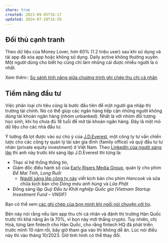 ```yaml
---
share: true
created: 2023-09-05T16:17
updated: 2024-07-28T16:59
---
```

## Đối thủ cạnh tranh
Theo dữ liệu của Money Lover, hơn 60% (1.2 triệu user) sau khi sử dụng và tải app đã xóa app hoặc không sử dụng. Daily active không thường xuyên. Một người dùng cho biết họ cũng chỉ làm những cái được nhiều người la ó nhất.

Xem thêm:: [So sánh tính năng giữa chương trình ghi chép thu chi cá nhân](../../../%F0%9F%93%9CT%C3%A0i%20nguy%C3%AAn/Quang%20c%E1%BA%A3nh%20th%E1%BB%8B%20tr%C6%B0%E1%BB%9Dng/Ch%C6%B0%C6%A1ng%20tr%C3%ACnh%20qu%E1%BA%A3n%20l%C3%BD%20ti%E1%BB%81n/4%20Lo%E1%BA%A1i%20ch%C6%B0%C6%A1ng%20tr%C3%ACnh/Ch%C6%B0%C6%A1ng%20tr%C3%ACnh%20ghi%20ch%C3%A9p%20thu%20chi%20c%C3%A1%20nh%C3%A2n.md)

## Tiềm năng đầu tư
Việc phân loại chi tiêu cũng là bước đầu tiên để một người gia nhập thị trường tài chính. Nó có thể giúp các ngân hàng tiếp cận những người không dùng tài khoản ngân hàng (nhóm unbanked). Nhất là với nhóm đối tượng học sinh, khi họ chưa đủ 18 tuổi để mở tài khoản ngân hàng. Đây là một mỏ dữ liệu cho các nhà đầu tư.

Ý tưởng đã lọt được vào sự chú ý của [J.D.Everest](https://www.jdeverest.com/), một công ty tư vấn chiến lược cho các công ty quản lý tài sản gia đình (family office) và quỹ đầu tư tư nhân (private equity investment) ở Việt Nam. Theo [LinkedIn của người sáng lập](https://www.linkedin.com/in/swimano/) thì anh này trước khi sáng lập J.D.Everest thì từng là:
- Thạc sĩ hệ thống thông tin,
- Giám đốc điều hành số của [Early Risers Media Group](https://tuoitre.vn/early-risers-ke-hoach-dua-phim-viet-ra-the-gioi-20220424113728409.htm "Early Risers và kế hoạch đưa phim Việt ra thế giới - Tuổi Trẻ Online"), quản lý cho phim *Để Mai Tính*, *Long Ruồi*
    - [Người sáng lập công ty này](https://tuoitre.vn/vy-vincent-ngo---nguoi-tram-lang-271245.htm) viết kịch bản cho phim *Hancook* và sửa chữa kịch bản cho *Dòng máu anh hùng* và *Lửa Phật*
- Đồng sáng lập *Quỹ Đầu tư Khởi nghiệp Quốc gia (Vietnam Startup Investment Fund – VNSIF)*

Bạn có thể xem [các ghi chép của bọn mình khi ngồi nói chuyện với họ](../C%C5%A9/4%20Th%C3%A0nh%20ph%E1%BA%A9m/Qu%E1%BB%B9/Nh%C3%A0%20%C4%91%E1%BA%A7u%20t%C6%B0/J.D.%20Everest.md).

Bên này nói rằng nếu làm app thu chi cá nhân và đánh thị trường Hàn Quốc trước thì khả năng ăn là 70%, vì bọn này mới thắng crypto. Tuy nhiên, chị Hoà, từng làm fintech cho Hàn Quốc, cho rằng fintech HQ đã phát triển trước mình 10 năm rồi, bây giờ tham gia vào thì không dễ ăn. Lúc nói điều này thì vào tháng 10/2023. Giờ tình hình có thể thay đổi.